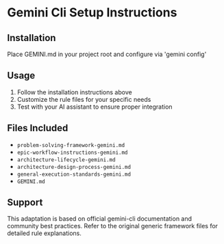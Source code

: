 # Gemini Cli Setup Instructions

## Installation
Place GEMINI.md in your project root and configure via 'gemini config'

## Usage
1. Follow the installation instructions above
2. Customize the rule files for your specific needs
3. Test with your AI assistant to ensure proper integration

## Files Included
- `problem-solving-framework-gemini.md`
- `epic-workflow-instructions-gemini.md`
- `architecture-lifecycle-gemini.md`
- `architecture-design-process-gemini.md`
- `general-execution-standards-gemini.md`
- `GEMINI.md`

## Support
This adaptation is based on official gemini-cli documentation and community best practices.
Refer to the original generic framework files for detailed rule explanations.
